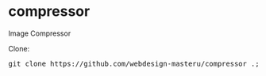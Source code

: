 # compressor
Image Compressor

Clone:

<pre>git clone https://github.com/webdesign-masteru/compressor .; rm -rf trunk readme.md .git img/src/.gitkeep img/dist/.gitkeep</pre>
